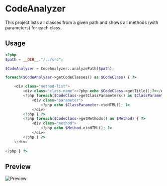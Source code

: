 # CodeAnalyzer

This project lists all classes from a given path and shows all methods (with parameters) for each class.

## Usage
```php
<?php
$path = __DIR__."/../src";

$CodeAnalyzer = CodeAnalyzer::analyzePath($path);

foreach($CodeAnalyzer->getCodeClasses() as $CodeClass) { ?>

    <div class="method-list">
        <div class="class-name"><?php echo $CodeClass->getTitle();?></div>
        <?php foreach($CodeClass->getClassParameters() as $ClassParameter) { ?>
            <div class="parameter">
                <?php echo $ClassParameter->toHTML(); ?>
            </div>
        <?php } ?>
        <?php foreach($CodeClass->getMethods() as $Method) { ?>
            <div class="method">
                <?php echo $Method->toHTML(); ?>
            </div>
        <?php } ?>
    </div>
    
<?php } ?>
``` 
## Preview
![Preview](https://i.ibb.co/TqGJsLM/pifunwu.png)

